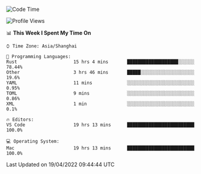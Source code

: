 <!--START_SECTION:waka-->
![Code Time](http://img.shields.io/badge/Code%20Time-1%2C244%20hrs%2033%20mins-blue)

![Profile Views](http://img.shields.io/badge/Profile%20Views-16-blue)

📊 **This Week I Spent My Time On** 

```text
⌚︎ Time Zone: Asia/Shanghai

💬 Programming Languages: 
Rust                     15 hrs 4 mins       ███████████████████░░░░░░   78.44% 
Other                    3 hrs 46 mins       █████░░░░░░░░░░░░░░░░░░░░   19.6% 
YAML                     11 mins             ░░░░░░░░░░░░░░░░░░░░░░░░░   0.95% 
TOML                     9 mins              ░░░░░░░░░░░░░░░░░░░░░░░░░   0.86% 
XML                      1 min               ░░░░░░░░░░░░░░░░░░░░░░░░░   0.1%

🔥 Editors: 
VS Code                  19 hrs 13 mins      █████████████████████████   100.0%

💻 Operating System: 
Mac                      19 hrs 13 mins      █████████████████████████   100.0%

```


 Last Updated on 19/04/2022 09:44:44 UTC
<!--END_SECTION:waka-->
